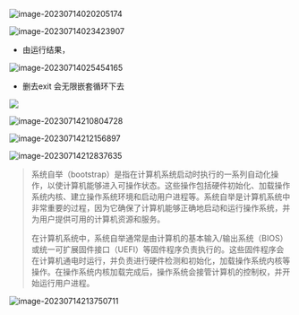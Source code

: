 ![image-20230714020205174](https://cdn.jsdelivr.net/gh/WoodHolz/cloudimg/picture/image-20230714020205174.png)

![image-20230714023423907](https://cdn.jsdelivr.net/gh/WoodHolz/cloudimg/picture/image-20230714023423907.png)

* 由运行结果，

![image-20230714025454165](https://cdn.jsdelivr.net/gh/WoodHolz/cloudimg/picture/image-20230714025454165.png)

* 删去exit 会无限嵌套循环下去

![](https://cdn.jsdelivr.net/gh/WoodHolz/cloudimg/picture/image-20230714210256384.png)

![image-20230714210804728](https://cdn.jsdelivr.net/gh/WoodHolz/cloudimg/picture/image-20230714210804728.png)

![image-20230714212156897](https://cdn.jsdelivr.net/gh/WoodHolz/cloudimg/picture/image-20230714212156897.png)



![image-20230714212837635](https://cdn.jsdelivr.net/gh/WoodHolz/cloudimg/picture/image-20230714212837635.png)

> 系统自举（bootstrap）是指在计算机系统启动时执行的一系列自动化操作，以使计算机能够进入可操作状态。这些操作包括硬件初始化、加载操作系统内核、建立操作系统环境和启动用户进程等。系统自举是计算机系统中非常重要的过程，因为它确保了计算机能够正确地启动和运行操作系统，并为用户提供可用的计算机资源和服务。
>
> 在计算机系统中，系统自举通常是由计算机的基本输入/输出系统（BIOS）或统一可扩展固件接口（UEFI）等固件程序负责执行的。这些固件程序会在计算机通电时运行，并负责进行硬件检测和初始化，加载操作系统内核等操作。在操作系统内核加载完成后，操作系统会接管计算机的控制权，并开始运行用户进程。

![image-20230714213750711](https://cdn.jsdelivr.net/gh/WoodHolz/cloudimg/picture/image-20230714213750711.png)
